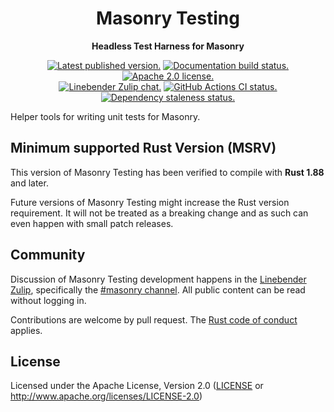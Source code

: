 <div align="center">

# Masonry Testing

**Headless Test Harness for Masonry**

[![Latest published version.](https://img.shields.io/crates/v/masonry_testing.svg)](https://crates.io/crates/masonry_testing)
[![Documentation build status.](https://img.shields.io/docsrs/masonry_testing.svg)](https://docs.rs/masonry_testing)
[![Apache 2.0 license.](https://img.shields.io/badge/license-Apache--2.0-blue.svg)](#license)
\
[![Linebender Zulip chat.](https://img.shields.io/badge/Linebender-%23masonry-blue?logo=Zulip)](https://xi.zulipchat.com/#narrow/channel/317477-masonry)
[![GitHub Actions CI status.](https://img.shields.io/github/actions/workflow/status/linebender/xilem/ci.yml?logo=github&label=CI)](https://github.com/linebender/xilem/actions)
[![Dependency staleness status.](https://deps.rs/crate/masonry_testing/latest/status.svg)](https://deps.rs/crate/masonry_testing)

</div>

<!-- We use cargo-rdme to update the README with the contents of lib.rs.
To edit the following section, update it in lib.rs, then run:
cargo rdme --workspace-project=masonry_testing
Full documentation at https://github.com/orium/cargo-rdme -->

<!-- Intra-doc links used in lib.rs should be evaluated here.
See https://linebender.org/blog/doc-include/ for related discussion. -->

<!-- cargo-rdme start -->

Helper tools for writing unit tests for Masonry.

<!-- cargo-rdme end -->

## Minimum supported Rust Version (MSRV)

This version of Masonry Testing has been verified to compile with **Rust 1.88** and later.

Future versions of Masonry Testing might increase the Rust version requirement.
It will not be treated as a breaking change and as such can even happen with small patch releases.

## Community

Discussion of Masonry Testing development happens in the [Linebender Zulip](https://xi.zulipchat.com/), specifically the [#masonry channel](https://xi.zulipchat.com/#narrow/channel/317477-masonry).
All public content can be read without logging in.

Contributions are welcome by pull request.
The [Rust code of conduct] applies.

## License

Licensed under the Apache License, Version 2.0 ([LICENSE](LICENSE) or <http://www.apache.org/licenses/LICENSE-2.0>)

[Rust code of conduct]: https://www.rust-lang.org/policies/code-of-conduct
